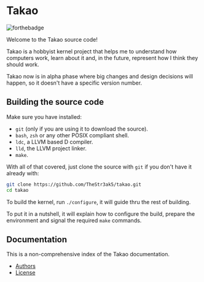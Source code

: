 # Takao

![forthebadge](https://forthebadge.com/images/badges/contains-cat-gifs.svg)

Welcome to the Takao source code!

Takao is a hobbyist kernel project that helps me to understand how computers
work, learn about it and, in the future, represent how I think they
should work.

Takao now is in alpha phase where big changes and design decisions will
happen, so it doesn't have a specific version number.

## Building the source code

Make sure you have installed:

* `git` (only if you are using it to download the source).
* `bash`, `zsh` or any other POSIX compliant shell.
* `ldc`, a LLVM based D compiler.
* `lld`, the LLVM project linker.
* `make`.

With all of that covered, just clone the source with `git` if you don't
have it already with:

```bash
git clone https://github.com/TheStr3ak5/takao.git
cd takao
```

To build the kernel, run `./configure`, it will guide thru the rest of building.

To put it in a nutshell, it will explain how to configure the build, prepare the
environment and signal the required `make` commands.

## Documentation

This is a non-comprehensive index of the Takao documentation.

+ [Authors](AUTHORS.md)
+ [License](LICENSE.md)
